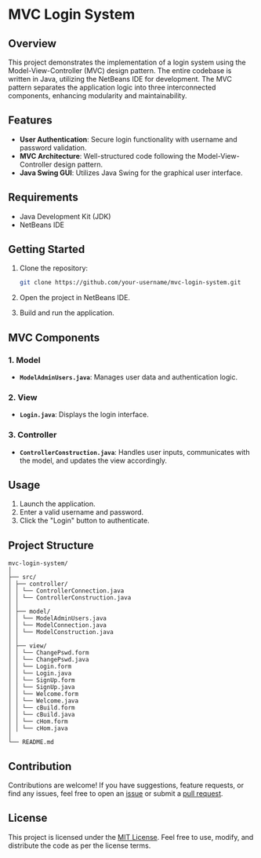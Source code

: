 # MVC Login System

## Overview

This project demonstrates the implementation of a login system using the Model-View-Controller (MVC) design pattern. The entire codebase is written in Java, utilizing the NetBeans IDE for development. The MVC pattern separates the application logic into three interconnected components, enhancing modularity and maintainability.

## Features

- **User Authentication**: Secure login functionality with username and password validation.
- **MVC Architecture**: Well-structured code following the Model-View-Controller design pattern.
- **Java Swing GUI**: Utilizes Java Swing for the graphical user interface.

## Requirements

- Java Development Kit (JDK)
- NetBeans IDE

## Getting Started

1. Clone the repository:

   ```bash
   git clone https://github.com/your-username/mvc-login-system.git
   ```
   
2. Open the project in NetBeans IDE.
3. Build and run the application.

## MVC Components

### 1. Model

- **`ModelAdminUsers.java`**: Manages user data and authentication logic.

### 2. View

- **`Login.java`**: Displays the login interface.

### 3. Controller

- **`ControllerConstruction.java`**: Handles user inputs, communicates with the model, and updates the view accordingly.

## Usage

1. Launch the application.
2. Enter a valid username and password.
3. Click the "Login" button to authenticate.

## Project Structure

```
mvc-login-system/
│
├── src/
│ ├── controller/
│ │ └── ControllerConnection.java
│ │ └── ControllerConstruction.java
│ │
│ ├── model/
│ │ └── ModelAdminUsers.java
│ │ └── ModelConnection.java
│ │ └── ModelConstruction.java
│ │
│ ├── view/
│ │ └── ChangePswd.form
│ │ └── ChangePswd.java
│ │ └── Login.form
│ │ └── Login.java
│ │ └── SignUp.form
│ │ └── SignUp.java
│ │ └── Welcome.form
│ │ └── Welcome.java
│ │ └── cBuild.form
│ │ └── cBuild.java
│ │ └── cHom.form
│ │ └── cHom.java
│
└── README.md
```

## Contribution

Contributions are welcome! If you have suggestions, feature requests, or find any issues, feel free to open an [issue](https://github.com/your-username/mvc-login-system/issues) or submit a [pull request](https://github.com/your-username/mvc-login-system/pulls).

## License

This project is licensed under the [MIT License](LICENSE). Feel free to use, modify, and distribute the code as per the license terms.
